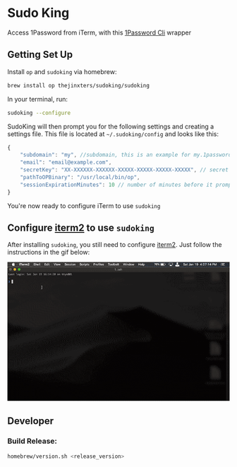 Sudo King
=========

Access 1Password from iTerm, with this [1Password Cli](https://support.1password.com/command-line/) wrapper

## Getting Set Up

Install `op` and `sudoking` via homebrew:
```bash
brew install op thejinxters/sudoking/sudoking
```
In your terminal, run:
```bash
sudoking --configure
```
SudoKing will then prompt you for the following settings and creating a settings file. 
This file is located at `~/.sudoking/config` and looks like this:
```javascript
{
    "subdomain": "my", //subdomain, this is an example for my.1password.com
    "email": "email@example.com",
    "secretKey": "XX-XXXXXX-XXXXXX-XXXXX-XXXXX-XXXXX-XXXXX", // secret key given by 1password
    "pathToOPBinary": "/usr/local/bin/op",
    "sessionExpirationMinutes": 10 // number of minutes before it prompts for your password again up to 30 minutes
}
```
You're now ready to configure iTerm to use `sudoking`

## Configure [iterm2](https://iterm2.com) to use `sudoking`

After installing `sudoking`, you still need to configure [iterm2](https://iterm2.com). Just follow the instructions in the gif below:

![configuration directions](https://raw.githubusercontent.com/thejinxters/SudoKing/master/img/sudoking-configure-iterm.gif)

## Developer

### Build Release:
```bash
homebrew/version.sh <release_version>
```
